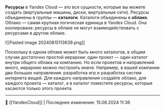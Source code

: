 **Ресурсы** в Yandex Cloud — это все сущности, которые вы можете создать (виртуальные машины, диски, виртуальные сети). Ресурсы объединены в группы — **каталоги**. Каталоги объединены в **облако**. Облако — самая крупная логическая единица в Yandex Cloud. Она изолирована: ресурсы в облаке не могут взаимодействовать с ресурсами в другом облаке.

![[Pasted image 20240815113639.png]]

Поскольку в одном облаке может быть много каталогов, в общем случае достаточно простой иерархии: один проект — один каталог внутри общего облака на компанию. Но если проектов и направлений много, иерархию можно построить иначе. Например, в вашей компании два больших направления: разработка игр и разработка систем интернета вещей. Для каждого направления создайте облако, для каждого проекта — каталог, а в каталог поместите ресурсы, которые касаются только этого проекта.

----
📂 [[YandexCloud]] | Последнее изменение: 15.08.2024 11:36